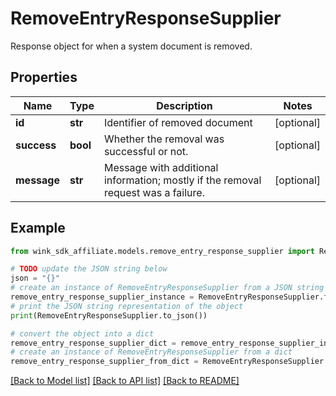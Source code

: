 # RemoveEntryResponseSupplier

Response object for when a system document is removed.

## Properties

Name | Type | Description | Notes
------------ | ------------- | ------------- | -------------
**id** | **str** | Identifier of removed document | [optional] 
**success** | **bool** | Whether the removal was successful or not. | [optional] 
**message** | **str** | Message with additional information; mostly if the removal request was a failure. | [optional] 

## Example

```python
from wink_sdk_affiliate.models.remove_entry_response_supplier import RemoveEntryResponseSupplier

# TODO update the JSON string below
json = "{}"
# create an instance of RemoveEntryResponseSupplier from a JSON string
remove_entry_response_supplier_instance = RemoveEntryResponseSupplier.from_json(json)
# print the JSON string representation of the object
print(RemoveEntryResponseSupplier.to_json())

# convert the object into a dict
remove_entry_response_supplier_dict = remove_entry_response_supplier_instance.to_dict()
# create an instance of RemoveEntryResponseSupplier from a dict
remove_entry_response_supplier_from_dict = RemoveEntryResponseSupplier.from_dict(remove_entry_response_supplier_dict)
```
[[Back to Model list]](../README.md#documentation-for-models) [[Back to API list]](../README.md#documentation-for-api-endpoints) [[Back to README]](../README.md)



